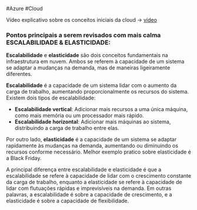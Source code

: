 
#Azure #Cloud 

Vídeo explicativo sobre os conceitos iniciais da cloud -> [vídeo](https://www.youtube.com/watch?v=4ub1uGKQK6U&list=PLz3hnOImntANgM1EyWSGkY4v-7dhWURWt)

### Pontos principais a serem revisados com mais calma **ESCALABILIDADE & ELASTICIDADE**:

**Escalabilidade** e **elasticidade** são dois conceitos fundamentais na infraestrutura em nuvem. Ambos se referem à capacidade de um sistema se adaptar a mudanças na demanda, mas de maneiras ligeiramente diferentes.

**Escalabilidade** é a capacidade de um sistema lidar com o aumento da carga de trabalho, aumentando proporcionalmente os recursos do sistema. Existem dois tipos de escalabilidade:

- **Escalabilidade vertical**: Adicionar mais recursos a uma única máquina, como mais memória ou um processador mais rápido.
- **Escalabilidade horizontal**: Adicionar mais máquinas ao sistema, distribuindo a carga de trabalho entre elas.

Por outro lado, **elasticidade** é a capacidade de um sistema se adaptar rapidamente às mudanças na demanda, aumentando ou diminuindo os recursos conforme necessário.
	Melhor exemplo pratico sobre elasticidade é a Black Friday.

A principal diferença entre escalabilidade e elasticidade é que a escalabilidade se refere à capacidade de lidar com o crescimento constante da carga de trabalho, enquanto a elasticidade se refere à capacidade de lidar com flutuações rápidas e imprevisíveis na demanda. Em outras palavras, a escalabilidade é sobre a capacidade de crescimento, e a elasticidade é sobre a capacidade de flexibilidade.









